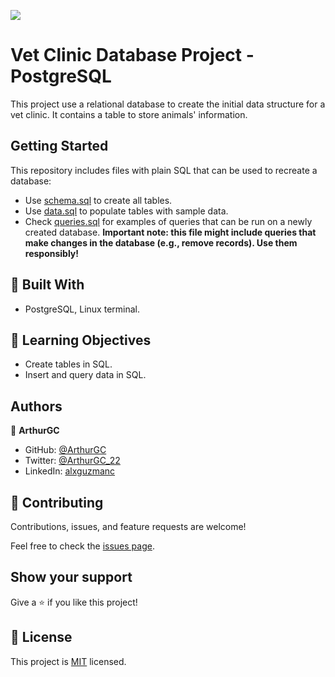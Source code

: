 ![](https://img.shields.io/badge/Microverse-blueviolet)
# Vet Clinic Database Project - PostgreSQL

This project use a relational database to create the initial data structure for a vet clinic. It contains a table to store animals' information.

## Getting Started

This repository includes files with plain SQL that can be used to recreate a database:

- Use [schema.sql](./schema.sql) to create all tables.
- Use [data.sql](./data.sql) to populate tables with sample data.
- Check [queries.sql](./queries.sql) for examples of queries that can be run on a newly created database. **Important note: this file might include queries that make changes in the database (e.g., remove records). Use them responsibly!**

## :hammer: Built With

- PostgreSQL, Linux terminal.

## :blue_book: Learning Objectives

- Create tables in SQL.
- Insert and query data in SQL.

## Authors

👤 **ArthurGC**

- GitHub: [@ArthurGC](https://github.com/ArthurGC)
- Twitter: [@ArthurGC_22](https://twitter.com/ArthurGC_22)
- LinkedIn: [alxguzmanc](https://www.linkedin.com/in/alxguzmanc/)

## 🤝 Contributing

Contributions, issues, and feature requests are welcome!

Feel free to check the [issues page](https://github.com/ArthurGC/Vet_Clinic_Database/issues).

## Show your support

Give a ⭐️ if you like this project!

## 📝 License

This project is [MIT](LICENSE) licensed.
